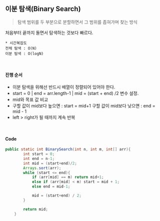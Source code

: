 ## 이분 탐색(Binary Search)

> 탐색 범위를 두 부분으로 분할하면서 그 범위를 좁혀가며 찾는 방식

처음부터 끝까지 돌면서 탐색하는 것보다 빠르다.

```
* 시간복잡도
전체 탐색 : O(N)
이분 탐색 : O(logN)
```

<br>

#### 진행 순서

- 이분 탐색을 위해선 반드시 배열이 정렬되어 있어야 한다.
- start = 0 | end = arr.length-1 | mid = (start + end) /2 변수 설정.
- mid와 목표 값 비교
- 구할 값이 mid보다 높으면 : start = mid+1
  구할 값이 mid보다 낮으면 : end = mid - 1
- left > right가 될 때까지 계속 반복

<br>

#### Code

```java
public static int BinarySearch(int n, int m, int[] arr){
        int start = 0;
        int end = n-1;
        int mid = (start+end)/2;
        Arrays.sort(arr);
        while (start <= end){
            if (arr[mid] == m) return mid+1;
            else if (arr[mid] < m) start = mid + 1;
            else end = mid-1;

            mid = (start+end) / 2;
        }

        return mid;
    }
```

